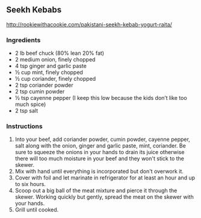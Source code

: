 ## Seekh Kebabs

<http://rookiewithacookie.com/pakistani-seekh-kebab-yogurt-raita/>

### Ingredients
- 2 lb beef chuck (80% lean 20% fat) 
- 2 medium onion, finely chopped
- 4 tsp ginger and garlic paste
- ½ cup mint, finely chopped
- ½ cup coriander, finely chopped
- 2 tsp coriander powder
- 2 tsp cumin powder
- ½  tsp cayenne pepper (I keep this low because the kids don’t like too much spice)
- 2 tsp salt


### Instructions
1. Into your beef, add coriander powder, cumin powder, cayenne pepper, salt along with the onion, ginger and garlic paste, mint, coriander. Be sure to squeeze the onions in your hands to drain its juice otherwise there will too much moisture in your beef and they won't stick to the skewer.
2. Mix with hand until everything is incorporated but don't overwork it.
3. Cover with foil and let marinate in refrigerator for at least an hour and up to six hours.
4. Scoop out a big ball of the meat mixture and pierce it through the skewer. Working quickly but gently, spread the meat on the skewer with your hands.
5. Grill until cooked.
